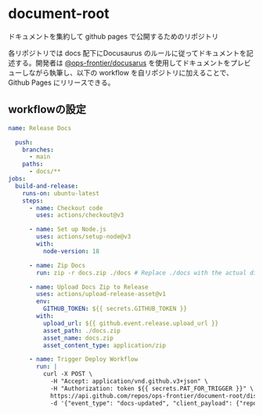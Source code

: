 # document-root
ドキュメントを集約して github pages で公開するためのリポジトリ

各リポジトリでは docs 配下にDocusaurus のルールに従ってドキュメントを記述する。開発者は [@ops-frontier/docusarus](https://www.npmjs.com/package/@ops-frontier/docusaurus) を使用してドキュメントをプレビューしながら執筆し、以下の workflow を自リポジトリに加えることで、 Github Pages にリリースできる。

## workflowの設定
```yaml
name: Release Docs

  push:
    branches:
      - main
    paths:
      - docs/**
jobs:
  build-and-release:
    runs-on: ubuntu-latest
    steps:
      - name: Checkout code
        uses: actions/checkout@v3

      - name: Set up Node.js
        uses: actions/setup-node@v3
        with:
          node-version: 18

      - name: Zip Docs
        run: zip -r docs.zip ./docs # Replace ./docs with the actual directory

      - name: Upload Docs Zip to Release
        uses: actions/upload-release-asset@v1
        env:
          GITHUB_TOKEN: ${{ secrets.GITHUB_TOKEN }}
        with:
          upload_url: ${{ github.event.release.upload_url }}
          asset_path: ./docs.zip
          asset_name: docs.zip
          asset_content_type: application/zip

      - name: Trigger Deploy Workflow
        run: |
          curl -X POST \
            -H "Accept: application/vnd.github.v3+json" \
            -H "Authorization: token ${{ secrets.PAT_FOR_TRIGGER }}" \
            https://api.github.com/repos/ops-frontier/document-root/dispatches \
            -d '{"event_type": "docs-updated", "client_payload": {"repository": "${{ github.repository }}"}}'
```